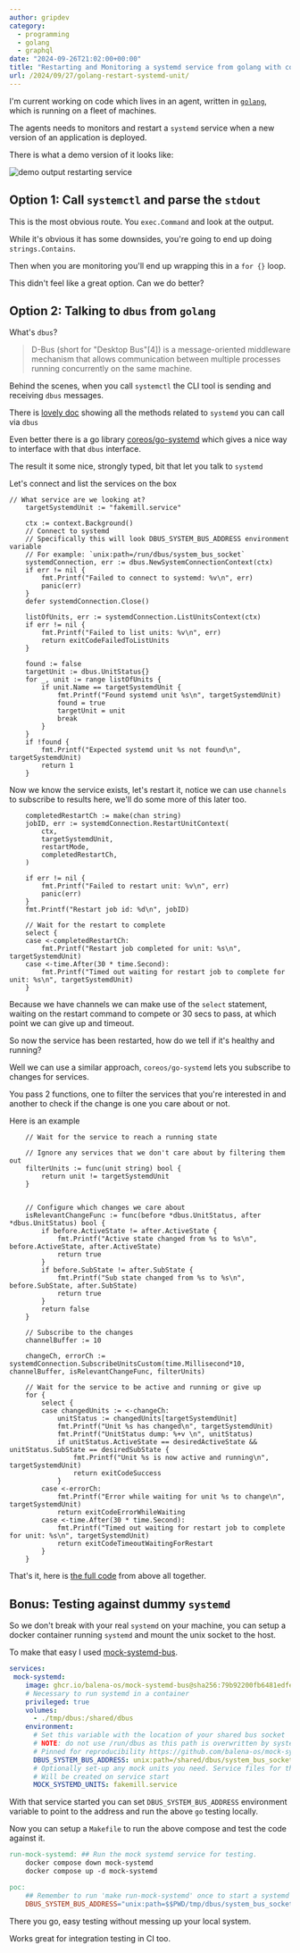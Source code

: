 ```yaml
---
author: gripdev
category:
  - programming
  - golang
  - graphql
date: "2024-09-26T21:02:00+00:00"
title: "Restarting and Monitoring a systemd service from golang with coreos/go-systemd"
url: /2024/09/27/golang-restart-systemd-unit/
---
```



I'm current working on code which lives in an agent, written in [`golang`](https://go.dev/), which is running on a fleet of machines.

The agents needs to monitors and restart a `systemd` service when a new version of an application is deployed.

There is what a demo version of it looks like:

![demo output restarting service](./image.png)

## Option 1: Call `systemctl` and parse the `stdout`

This is the most obvious route. You `exec.Command` and look at the output. 

While it's obvious it has some downsides, you're going to end up doing `strings.Contains`. 

Then when you are monitoring you'll end up wrapping this in a `for {}` loop.

This didn't feel like a great option. Can we do better?

## Option 2: Talking to `dbus` from `golang`

What's `dbus`? 

> D-Bus (short for "Desktop Bus"[4]) is a message-oriented middleware mechanism that allows communication between multiple processes running concurrently on the same machine.

Behind the scenes, when you call `systemctl` the CLI tool is sending and receiving `dbus` messages. 

There is [lovely doc](https://www.freedesktop.org/wiki/Software/systemd/dbus/) showing all the methods related to `systemd` you can call via `dbus`

Even better there is a go library [coreos/go-systemd](https://github.com/coreos/go-systemd) which gives a nice way to interface with that `dbus` interface.

The result it some nice, strongly typed, bit that let you talk to `systemd`

Let's connect and list the services on the box

```golang
// What service are we looking at?
	targetSystemdUnit := "fakemill.service"

	ctx := context.Background()
	// Connect to systemd
	// Specifically this will look DBUS_SYSTEM_BUS_ADDRESS environment variable
	// For example: `unix:path=/run/dbus/system_bus_socket`
	systemdConnection, err := dbus.NewSystemConnectionContext(ctx)
	if err != nil {
		fmt.Printf("Failed to connect to systemd: %v\n", err)
		panic(err)
	}
	defer systemdConnection.Close()

	listOfUnits, err := systemdConnection.ListUnitsContext(ctx)
	if err != nil {
		fmt.Printf("Failed to list units: %v\n", err)
		return exitCodeFailedToListUnits
	}

	found := false
	targetUnit := dbus.UnitStatus{}
	for _, unit := range listOfUnits {
		if unit.Name == targetSystemdUnit {
			fmt.Printf("Found systemd unit %s\n", targetSystemdUnit)
			found = true
			targetUnit = unit
			break
		}
	}
	if !found {
		fmt.Printf("Expected systemd unit %s not found\n", targetSystemdUnit)
		return 1
	}
```

Now we know the service exists, let's restart it, notice we can use `channels` to subscribe to results here, we'll do some more of this later too. 

```golang
    completedRestartCh := make(chan string)
	jobID, err := systemdConnection.RestartUnitContext(
		ctx,
		targetSystemdUnit,
		restartMode,
		completedRestartCh,
	)

	if err != nil {
		fmt.Printf("Failed to restart unit: %v\n", err)
		panic(err)
	}
	fmt.Printf("Restart job id: %d\n", jobID)

	// Wait for the restart to complete
	select {
	case <-completedRestartCh:
		fmt.Printf("Restart job completed for unit: %s\n", targetSystemdUnit)
	case <-time.After(30 * time.Second):
		fmt.Printf("Timed out waiting for restart job to complete for unit: %s\n", targetSystemdUnit)
	}
```

Because we have channels we can make use of the `select` statement, waiting on the restart command to compete or 30 secs to pass, at which point we can give up and timeout. 

So now the service has been restarted, how do we tell if it's healthy and running?

Well we can use a similar approach, `coreos/go-systemd` lets you subscribe to changes for services. 

You pass 2 functions, one to filter the services that you're interested in and another to check if the change is one you care about or not. 

Here is an example

```golang
    // Wait for the service to reach a running state

    // Ignore any services that we don't care about by filtering them out
	filterUnits := func(unit string) bool {
		return unit != targetSystemdUnit
	}


	// Configure which changes we care about
	isRelevantChangeFunc := func(before *dbus.UnitStatus, after *dbus.UnitStatus) bool {
		if before.ActiveState != after.ActiveState {
			fmt.Printf("Active state changed from %s to %s\n", before.ActiveState, after.ActiveState)
			return true
		}
		if before.SubState != after.SubState {
			fmt.Printf("Sub state changed from %s to %s\n", before.SubState, after.SubState)
			return true
		}
		return false
	}

	// Subscribe to the changes
	channelBuffer := 10

	changeCh, errorCh := systemdConnection.SubscribeUnitsCustom(time.Millisecond*10, channelBuffer, isRelevantChangeFunc, filterUnits)

	// Wait for the service to be active and running or give up
	for {
		select {
		case changedUnits := <-changeCh:
			unitStatus := changedUnits[targetSystemdUnit]
			fmt.Printf("Unit %s has changed\n", targetSystemdUnit)
			fmt.Printf("UnitStatus dump: %+v \n", unitStatus)
			if unitStatus.ActiveState == desiredActiveState && unitStatus.SubState == desiredSubState {
				fmt.Printf("Unit %s is now active and running\n", targetSystemdUnit)
				return exitCodeSuccess
			}
		case <-errorCh:
			fmt.Printf("Error while waiting for unit %s to change\n", targetSystemdUnit)
			return exitCodeErrorWhileWaiting
		case <-time.After(30 * time.Second):
			fmt.Printf("Timed out waiting for restart job to complete for unit: %s\n", targetSystemdUnit)
			return exitCodeTimeoutWaitingForRestart
		}
	}
```

That's it, here is [the full code](./main_example.go) from above all together.

## Bonus: Testing against dummy `systemd`

So we don't break with your real `systemd` on your machine, you can setup a docker container running `systemd` and mount the unix socket to the host.

To make that easy I used [mock-systemd-bus](https://github.com/balena-os/mock-systemd-bus). 


```yaml
services:
 mock-systemd:
    image: ghcr.io/balena-os/mock-systemd-bus@sha256:79b92200fb6481edfea9776a75d6bf3fd8583b79b7e83868f49ba7b295f397ce
    # Necessary to run systemd in a container
    privileged: true
    volumes:
      - ./tmp/dbus:/shared/dbus
    environment:
      # Set this variable with the location of your shared bus socket
      # NOTE: do not use /run/dbus as this path is overwritten by systemd
      # Pinned for reproducibility https://github.com/balena-os/mock-systemd-bus/pkgs/container/mock-systemd-bus
      DBUS_SYSTEM_BUS_ADDRESS: unix:path=/shared/dbus/system_bus_socket
      # Optionally set-up any mock units you need. Service files for these
      # Will be created on service start
      MOCK_SYSTEMD_UNITS: fakemill.service
```

With that service started you can set `DBUS_SYSTEM_BUS_ADDRESS` environment variable to point to the address and run the above `go` testing locally. 

Now you can setup a `Makefile` to run the above compose and test the code against it. 

```makefile
run-mock-systemd: ## Run the mock systemd service for testing.
	docker compose down mock-systemd
	docker compose up -d mock-systemd

poc:
	## Remember to run 'make run-mock-systemd' once to start a systemd instance
	DBUS_SYSTEM_BUS_ADDRESS="unix:path=$$PWD/tmp/dbus/system_bus_socket" go run ./cmd/restarter/
```

There you go, easy testing without messing up your local system.

Works great for integration testing in CI too.